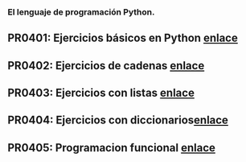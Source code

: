 ### El lenguaje de programación Python.
## PR0401: Ejercicios básicos en Python [enlace](./pr401/ejerciciosbasicos.md)
## PR0402: Ejercicios de cadenas [enlace](./pr402/pr402.md)
## PR0403: Ejercicios con listas [enlace](./pr403/pr403.mdd)
## PR0404: Ejercicios con diccionarios[enlace](./pr404/pr404.md)
## PR0405: Programacion funcional [enlace](./pr405/pr405.md)